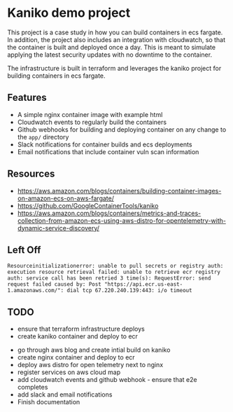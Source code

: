 # Kaniko demo project

This project is a case study in how you can build containers in ecs fargate. In addition, the project also includes an integration with cloudwatch, so that the container is built and deployed once a day. This is meant to simulate applying the latest security updates with no downtime to the container.

The infrastructure is built in terraform and leverages the kaniko project for building containers in ecs fargate.

## Features

+ A simple nginx container image with example html
+ Cloudwatch events to regularly build the containers
+ Github webhooks for building and deploying container on any change to the `app/` directory
+ Slack notifications for container builds and ecs deployments
+ Email notifications that include container vuln scan information

## Resources

+ https://aws.amazon.com/blogs/containers/building-container-images-on-amazon-ecs-on-aws-fargate/
+ https://github.com/GoogleContainerTools/kaniko
+ https://aws.amazon.com/blogs/containers/metrics-and-traces-collection-from-amazon-ecs-using-aws-distro-for-opentelemetry-with-dynamic-service-discovery/

## Left Off

```
Resourceinitializationerror: unable to pull secrets or registry auth: execution resource retrieval failed: unable to retrieve ecr registry auth: service call has been retried 3 time(s): RequestError: send request failed caused by: Post "https://api.ecr.us-east-1.amazonaws.com/": dial tcp 67.220.240.139:443: i/o timeout
```

## TODO

- ensure that terraform infrastructure deploys
- create kaniko container and deploy to ecr
+ go through aws blog and create intial build on kaniko
+ create nginx container and deploy to ecr
+ deploy aws distro for open telemetry next to nginx
+ register services on aws cloud map
+ add cloudwatch events and github webhook - ensure that e2e completes
+ add slack and email notifications
+ Finish documentation
